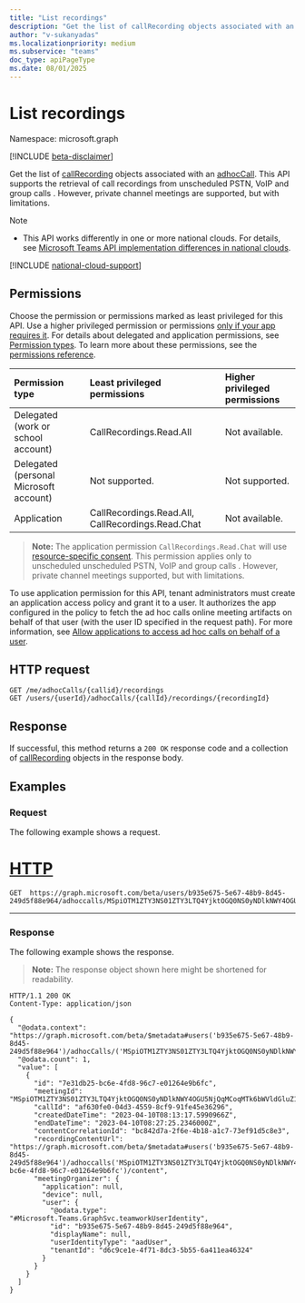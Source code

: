 ```yaml
---
title: "List recordings"
description: "Get the list of callRecording objects associated with an ah hoc call."
author: "v-sukanyadas"
ms.localizationpriority: medium
ms.subservice: "teams"
doc_type: apiPageType
ms.date: 08/01/2025
---
```


# List recordings

Namespace: microsoft.graph

[!INCLUDE [beta-disclaimer](../../includes/beta-disclaimer.md)]

Get the list of [callRecording](../resources/callrecording.md) objects associated with an [adhocCall](adhoccall.md). This API supports the retrieval of call recordings from unscheduled PSTN, VoIP and group calls . However, private channel meetings are supported, but with limitations.

> [!NOTE]
> * This API works differently in one or more national clouds. For details, see [Microsoft Teams API implementation differences in national clouds](/graph/teamwork-national-cloud-differences).

[!INCLUDE [national-cloud-support](../../includes/global-only.md)]

## Permissions

Choose the permission or permissions marked as least privileged for this API. Use a higher privileged permission or permissions [only if your app requires it](/graph/permissions-overview#best-practices-for-using-microsoft-graph-permissions). For details about delegated and application permissions, see [Permission types](/graph/permissions-overview#permission-types). To learn more about these permissions, see the [permissions reference](/graph/permissions-reference).

<!-- { "blockType": "ignored", "name": "adhoccall_list_recordings" } -->
|Permission type|Least privileged permissions|Higher privileged permissions|
|:---|:---|:---|
|Delegated (work or school account)|CallRecordings.Read.All|Not available.|
|Delegated (personal Microsoft account)|Not supported.|Not supported.|
|Application|CallRecordings.Read.All, CallRecordings.Read.Chat|Not available.|

> **Note:** The application permission `CallRecordings.Read.Chat` will use [resource-specific consent](/microsoftteams/platform/graph-api/rsc/resource-specific-consent). This permission applies only to unscheduled unscheduled PSTN, VoIP and group calls . However, private channel meetings supported, but with limitations.

To use application permission for this API, tenant administrators must create an application access policy and grant it to a user. It authorizes the app configured in the policy to fetch the ad hoc calls online meeting artifacts on behalf of that user (with the user ID specified in the request path). For more information, see [Allow applications to access ad hoc calls on behalf of a user](/graph/cloud-communication-adhoc-call-application-access-policy).

## HTTP request

```http
GET /me/adhocCalls/{callid}/recordings  
GET /users/{userId}/adhocCalls/{callId}/recordings/{recordingId}  
```
## Response

If successful, this method returns a `200 OK` response code and a collection of [callRecording](../resources/callrecording.md) objects in the response body.

## Examples

### Request

The following example shows a request.

# [HTTP](#tab/http)
<!-- {
  "blockType": "request",
  "name": "list_callRecordings",
  "sampleKeys": ["b935e675-5e67-48b9-8d45-249d5f88e964", "MSpiOTM1ZTY3NS01ZTY3LTQ4YjktOGQ0NS0yNDlkNWY4OGU5NjQqMCoqMTk6bWVldGluZ19ZbU0zTnpJNU9USXRZakU0WlMwME1tUTNMVGt6TVRRdFkyWm1PRGRtWmpsaVptRTNAdGhyZWFkLnYy"]
}
-->
``` http
GET  https://graph.microsoft.com/beta/users/b935e675-5e67-48b9-8d45-249d5f88e964/adhoccalls/MSpiOTM1ZTY3NS01ZTY3LTQ4YjktOGQ0NS0yNDlkNWY4OGU5NjQqMCoqMTk6bWVldGluZ19ZbU0zTnpJNU9USXRZakU0WlMwME1tUTNMVGt6TVRRdFkyWm1PRGRtWmpsaVptRTNAdGhyZWFkLnYy/recordings/
```

---

### Response

The following example shows the response.

> **Note:** The response object shown here might be shortened for readability.

<!-- {
  "blockType": "response",
  "truncated": true,
  "@odata.type": "Collection(microsoft.graph.callRecording)"
}
-->
``` http
HTTP/1.1 200 OK
Content-Type: application/json

{
  "@odata.context": "https://graph.microsoft.com/beta/$metadata#users('b935e675-5e67-48b9-8d45-249d5f88e964')/adhocCalls/('MSpiOTM1ZTY3NS01ZTY3LTQ4YjktOGQ0NS0yNDlkNWY4OGU5NjQqMCoqMTk6bWVldGluZ19ZbU0zTnpJNU9USXRZakU0WlMwME1tUTNMVGt6TVRRdFkyWm1PRGRtWmpsaVptRTNAdGhyZWFkLnYy')/recordings",
  "@odata.count": 1,
  "value": [
    {
      "id": "7e31db25-bc6e-4fd8-96c7-e01264e9b6fc",
      "meetingId": "MSpiOTM1ZTY3NS01ZTY3LTQ4YjktOGQ0NS0yNDlkNWY4OGU5NjQqMCoqMTk6bWVldGluZ19ZbU0zTnpJNU9USXRZakU0WlMwME1tUTNMVGt6TVRRdFkyWm1PRGRtWmpsaVptRTNAdGhyZWFkLnYy",
      "callId": "af630fe0-04d3-4559-8cf9-91fe45e36296",
      "createdDateTime": "2023-04-10T08:13:17.5990966Z",
      "endDateTime": "2023-04-10T08:27:25.2346000Z",
      "contentCorrelationId": "bc842d7a-2f6e-4b18-a1c7-73ef91d5c8e3",
      "recordingContentUrl": "https://graph.microsoft.com/beta/$metadata#users('b935e675-5e67-48b9-8d45-249d5f88e964')/adhoccalls('MSpiOTM1ZTY3NS01ZTY3LTQ4YjktOGQ0NS0yNDlkNWY4OGU5NjQqMCoqMTk6bWVldGluZ19ZbU0zTnpJNU9USXRZakU0WlMwME1tUTNMVGt6TVRRdFkyWm1PRGRtWmpsaVptRTNAdGhyZWFkLnYy')/recordings/('7e31db25-bc6e-4fd8-96c7-e01264e9b6fc')/content",
      "meetingOrganizer": {
        "application": null,
        "device": null,
        "user": {
          "@odata.type": "#Microsoft.Teams.GraphSvc.teamworkUserIdentity",
          "id": "b935e675-5e67-48b9-8d45-249d5f88e964",
          "displayName": null,
          "userIdentityType": "aadUser",
          "tenantId": "d6c9ce1e-4f71-8dc3-5b55-6a411ea46324"
        }
      }
    }
  ]
}
```
